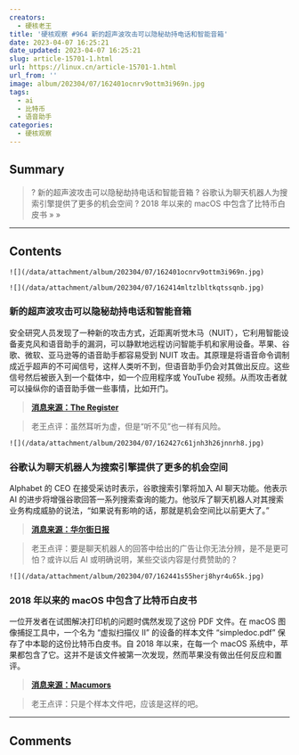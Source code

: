 ```yaml
---
creators:
  - 硬核老王
title: '硬核观察 #964 新的超声波攻击可以隐秘劫持电话和智能音箱'
date: 2023-04-07 16:25:21
date_updated: 2023-04-07 16:25:21
slug: article-15701-1.html
url: https://linux.cn/article-15701-1.html
url_from: ''
image: album/202304/07/162401ocnrv9ottm3i969n.jpg
tags:
  - ai
  - 比特币
  - 语音助手
categories:
  - 硬核观察
---
```


## Summary

> ? 新的超声波攻击可以隐秘劫持电话和智能音箱
> ? 谷歌认为聊天机器人为搜索引擎提供了更多的机会空间
> ? 2018 年以来的 macOS 中包含了比特币白皮书
> » 
> »

***

<!-- more -->

## Contents

`![](/data/attachment/album/202304/07/162401ocnrv9ottm3i969n.jpg)`

`![](/data/attachment/album/202304/07/162414mltzlbltkqtssqnb.jpg)`

### 新的超声波攻击可以隐秘劫持电话和智能音箱

安全研究人员发现了一种新的攻击方式，近距离听觉木马（NUIT），它利用智能设备麦克风和语音助手的漏洞，可以静默地远程访问智能手机和家用设备。苹果、谷歌、微软、亚马逊等的语音助手都容易受到 NUIT 攻击。其原理是将语音命令调制成近乎超声的不可闻信号，这样人类听不到，但语音助手仍会对其做出反应。这些信号然后被嵌入到一个载体中，如一个应用程序或 YouTube 视频。从而攻击者就可以操纵你的语音助手做一些事情，比如开门。

> 
> **[消息来源：The Register](https://www.theregister.com/2023/04/04/siri_alexa_cortana_google_nuit/)**
> 
> 
> 

> 
> 老王点评：虽然耳听为虚，但是“听不见”也一样有风险。
> 
> 
> 

`![](/data/attachment/album/202304/07/162427c61jnh3h26jnnrh8.jpg)`

### 谷歌认为聊天机器人为搜索引擎提供了更多的机会空间

Alphabet 的 CEO 在接受采访时表示，谷歌搜索引擎将加入 AI 聊天功能。他表示 AI 的进步将增强谷歌回答一系列搜索查询的能力。他驳斥了聊天机器人对其搜索业务构成威胁的说法，“如果说有影响的话，那就是机会空间比以前更大了。”

> 
> **[消息来源：华尔街日报](https://www.wsj.com/articles/google-ceo-sundar-pichai-says-search-to-feature-chat-ai-2fa0f54c)**
> 
> 
> 

> 
> 老王点评：要是聊天机器人的回答中给出的广告让你无法分辨，是不是更可怕？或许以后 AI 或明确说明，某些交谈内容是付费赞助的？
> 
> 
> 

`![](/data/attachment/album/202304/07/162441s55herj8hyr4u65k.jpg)`

### 2018 年以来的 macOS 中包含了比特币白皮书

一位开发者在试图解决打印机的问题时偶然发现了这份 PDF 文件。在 macOS 图像捕捉工具中，一个名为 “虚拟扫描仪 II” 的设备的样本文件 “simpledoc.pdf” 保存了中本聪的这份比特币白皮书。自 2018 年以来，在每一个 macOS 系统中，苹果都包含了它。这并不是该文件被第一次发现，然而苹果没有做出任何反应和置评。

> 
> **[消息来源：Macumors](https://www.macrumors.com/2023/04/06/macos-includes-bitcoin-whitepaper/)**
> 
> 
> 

> 
> 老王点评：只是个样本文件吧，应该是这样的吧。
> 
> 
>

***

## Comments
